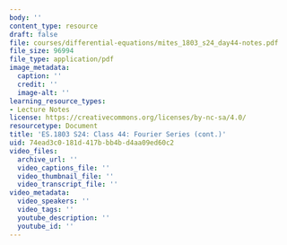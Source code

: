 ```yaml
---
body: ''
content_type: resource
draft: false
file: courses/differential-equations/mites_1803_s24_day44-notes.pdf
file_size: 96994
file_type: application/pdf
image_metadata:
  caption: ''
  credit: ''
  image-alt: ''
learning_resource_types:
- Lecture Notes
license: https://creativecommons.org/licenses/by-nc-sa/4.0/
resourcetype: Document
title: 'ES.1803 S24: Class 44: Fourier Series (cont.)'
uid: 74ead3c0-181d-417b-bb4b-d4aa09ed60c2
video_files:
  archive_url: ''
  video_captions_file: ''
  video_thumbnail_file: ''
  video_transcript_file: ''
video_metadata:
  video_speakers: ''
  video_tags: ''
  youtube_description: ''
  youtube_id: ''
---
```

